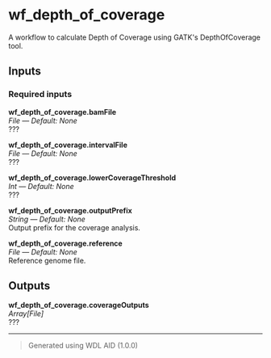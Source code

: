 # wf_depth_of_coverage
A workflow to calculate Depth of Coverage using GATK's DepthOfCoverage tool.

## Inputs

### Required inputs
<p name="wf_depth_of_coverage.bamFile">
        <b>wf_depth_of_coverage.bamFile</b><br />
        <i>File &mdash; Default: None</i><br />
        ???
</p>
<p name="wf_depth_of_coverage.intervalFile">
        <b>wf_depth_of_coverage.intervalFile</b><br />
        <i>File &mdash; Default: None</i><br />
        ???
</p>
<p name="wf_depth_of_coverage.lowerCoverageThreshold">
        <b>wf_depth_of_coverage.lowerCoverageThreshold</b><br />
        <i>Int &mdash; Default: None</i><br />
        ???
</p>
<p name="wf_depth_of_coverage.outputPrefix">
        <b>wf_depth_of_coverage.outputPrefix</b><br />
        <i>String &mdash; Default: None</i><br />
        Output prefix for the coverage analysis.
</p>
<p name="wf_depth_of_coverage.reference">
        <b>wf_depth_of_coverage.reference</b><br />
        <i>File &mdash; Default: None</i><br />
        Reference genome file.
</p>

## Outputs
<p name="wf_depth_of_coverage.coverageOutputs">
        <b>wf_depth_of_coverage.coverageOutputs</b><br />
        <i>Array[File]</i><br />
        ???
</p>

<hr />

> Generated using WDL AID (1.0.0)
